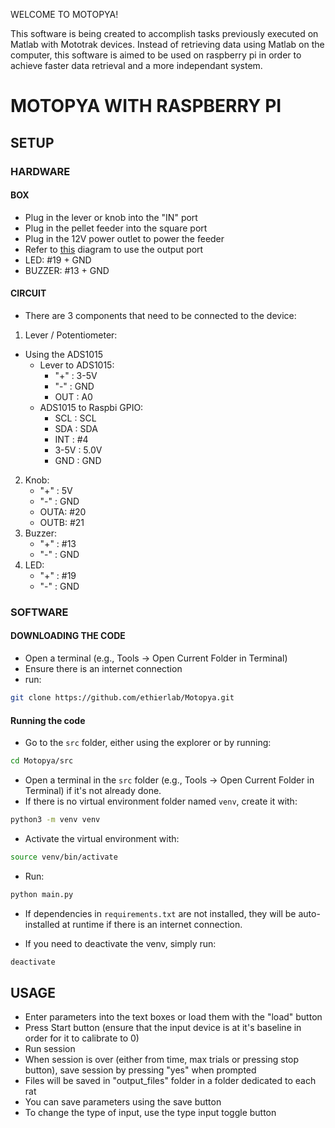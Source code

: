 WELCOME TO MOTOPYA!

This software is being created to accomplish tasks previously executed on Matlab with Mototrak devices. Instead of retrieving data using Matlab on the computer, this software is aimed to be used on raspberry pi in order to achieve faster data retrieval and a more independant system. 

# MOTOPYA WITH RASPBERRY PI
## SETUP
### HARDWARE
#### BOX
- Plug in the lever or knob into the "IN" port
- Plug in the pellet feeder into the square port
- Plug in the 12V power outlet to power the feeder
- Refer to [this](Docs/circuit_layout.pdf) diagram to use the output port
- LED: #19 + GND
- BUZZER: #13 + GND
#### CIRCUIT
- There are 3 components that need to be connected to the device:
1. Lever / Potentiometer:
  - Using the ADS1015
	- Lever to ADS1015:
		- "+" : 3-5V
		- "-" : GND
		- OUT : A0
	- ADS1015 to Raspbi GPIO:
		- SCL : SCL
		- SDA : SDA
		- INT : #4
		- 3-5V : 5.0V
		- GND : GND
2. Knob:
    - "+" : 5V
    - "-" : GND
    - OUTA: #20
    - OUTB: #21
3. Buzzer:
    - "+" : #13
    - "-" : GND
4. LED:
    - "+" : #19
    - "-" : GND

### SOFTWARE
#### DOWNLOADING THE CODE
- Open a terminal (e.g., Tools -> Open Current Folder in Terminal)
- Ensure there is an internet connection
- run:

```bash
git clone https://github.com/ethierlab/Motopya.git
```

#### Running the code
- Go to the `src` folder, either using the explorer or by running:
```bash
cd Motopya/src
```
- Open a terminal in the `src` folder (e.g., Tools -> Open Current Folder in Terminal) if it's not already done.
- If there is no virtual environment folder named `venv`, create it with:

```bash
python3 -m venv venv
```

- Activate the virtual environment with:

```bash
source venv/bin/activate
```

- Run:

```bash
python main.py
```

- If dependencies in `requirements.txt` are not installed, they will be auto-installed at runtime if there is an internet connection.

- If you need to deactivate the venv, simply run:

```bash
deactivate
```

## USAGE
- Enter parameters into the text boxes or load them with the "load" button
- Press Start button (ensure that the input device is at it's baseline in order for it to calibrate to 0)
- Run session
- When session is over (either from time, max trials or pressing stop button), save session by pressing "yes" when prompted
- Files will be saved in "output_files" folder in a folder dedicated to each rat
- You can save parameters using the save button
- To change the type of input, use the type input toggle button

